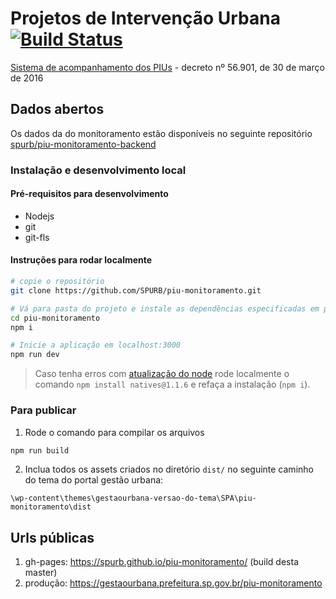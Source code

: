 # Projetos de Intervenção Urbana [![Build Status](https://travis-ci.org/SPURB/piu-monitoramento.svg?branch=master)](https://travis-ci.org/SPURB/piu-monitoramento)

[Sistema de acompanhamento dos PIUs](https://gestaourbana.prefeitura.sp.gov.br/piu-monitoramento) - decreto nº 56.901, de 30 de março de 2016


## Dados abertos
Os dados da do monitoramento estão disponíveis no seguinte repositório [spurb/piu-monitoramento-backend](https://github.com/SPURB/piu-monitoramento-backend)


### Instalação e desenvolvimento local
#### Pré-requisitos para desenvolvimento
* Nodejs
* git
* git-fls

#### Instruções para rodar localmente
``` bash
# copie o repositório
git clone https://github.com/SPURB/piu-monitoramento.git

# Vá para pasta do projeto e instale as dependências especificadas em package.json
cd piu-monitoramento
npm i

# Inicie a aplicação em localhost:3000
npm run dev
```
> Caso tenha erros com [atualização do node](https://github.com/nodejs/node/issues/25132) rode localmente o comando `npm install natives@1.1.6` e refaça a instalação (`npm i`).

### Para publicar
1. Rode o comando para compilar os arquivos

```bash
npm run build
```

2. Inclua todos os assets criados no diretório `dist/` no seguinte caminho do tema do portal gestão urbana:
````
\wp-content\themes\gestaourbana-versao-do-tema\SPA\piu-monitoramento\dist
````

## Urls públicas
 1. gh-pages: https://spurb.github.io/piu-monitoramento/ (build desta master)
 2. produção: https://gestaourbana.prefeitura.sp.gov.br/piu-monitoramento
